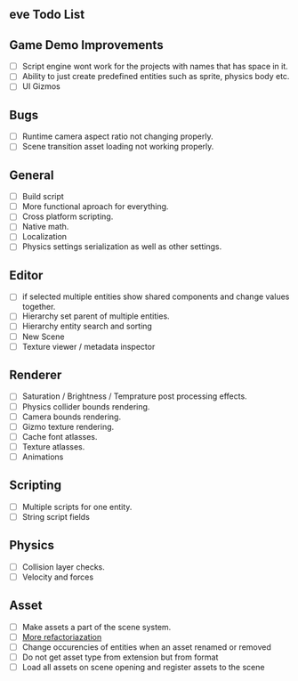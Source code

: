 ## eve Todo List

## Game Demo Improvements
- [ ] Script engine wont work for the projects with names that has space in it.
- [ ] Ability to just create predefined entities such as sprite, physics body etc.
- [ ] UI Gizmos

## Bugs
- [ ] Runtime camera aspect ratio not changing properly.
- [ ] Scene transition asset loading not working properly.

## General
- [ ] Build script
- [ ] More functional aproach for everything.
- [ ] Cross platform scripting.
- [ ] Native math.
- [ ] Localization
- [ ] Physics settings serialization as well as other settings. 

## Editor
- [ ] if selected multiple entities show shared components and change values together.
- [ ] Hierarchy set parent of multiple entities. 
- [ ] Hierarchy entity search and sorting
- [ ] New Scene
- [ ] Texture viewer / metadata inspector

## Renderer
- [ ] Saturation / Brightness / Temprature post processing effects.
- [ ] Physics collider bounds rendering.
- [ ] Camera bounds rendering.
- [ ] Gizmo texture rendering.
- [ ] Cache font atlasses.
- [ ] Texture atlasses.
- [ ] Animations

## Scripting
- [ ] Multiple scripts for one entity.
- [ ] String script fields

## Physics
- [ ] Collision layer checks.
- [ ] Velocity and forces

## Asset
- [ ] Make assets a part of the scene system.
- [ ] [More refactoriazation](https://developer.valvesoftware.com/wiki/Asset_System)
- [ ] Change occurencies of entities when an asset renamed or removed
- [ ] Do not get asset type from extension but from format
- [ ] Load all assets on scene opening and register assets to the scene
